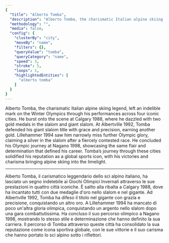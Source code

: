 ```yaml
---
{
  "title": "Alberto Tomba",
  "description": "Alberto Tomba, the charismatic Italian alpine skiing legend, left an indelible mark on the Winter Olympics through his performances across four iconic cities.",
  "methodology": "",
  "media": false,
  "config": {
    "clusterBy": "city",
    "moveBy": "name",
    "filters": {},
    "queryValue": "tomba",
    "queryCategory": "name",
    "speed": 3,
    "stroke": 5,
    "loops": 1,
    "highlightedEntities": [
      "alberto tomba"
    ]
  }
}
---
```


Alberto Tomba, the charismatic Italian alpine skiing legend, left an indelible mark on the Winter Olympics through his performances across four iconic cities. He burst onto the scene at Calgary 1988, where he dazzled with two gold medals in the slalom and giant slalom. At Albertville 1992, Tomba defended his giant slalom title with grace and precision, earning another gold. Lillehammer 1994 saw him narrowly miss further Olympic glory, claiming a silver in the slalom after a fiercely contested race. He concluded his Olympic journey at Nagano 1998, showcasing the same flair and determination that defined his career. Tomba’s journey through these cities solidified his reputation as a global sports icon, with his victories and charisma bringing alpine skiing into the limelight.

---

Alberto Tomba, il carismatico leggendario dello sci alpino italiano, ha lasciato un segno indelebile ai Giochi Olimpici Invernali attraverso le sue prestazioni in quattro città iconiche. È salito alla ribalta a Calgary 1988, dove ha incantato tutti con due medaglie d'oro nello slalom e nel gigante. Ad Albertville 1992, Tomba ha difeso il titolo nel gigante con grazia e precisione, conquistando un altro oro. A Lillehammer 1994 ha mancato di poco un'altra gloria olimpica, conquistando un argento nello slalom dopo una gara combattutissima. Ha concluso il suo percorso olimpico a Nagano 1998, mostrando lo stesso stile e determinazione che hanno definito la sua carriera. Il percorso di Tomba attraverso queste città ha consolidato la sua reputazione come icona sportiva globale, con le sue vittorie e il suo carisma che hanno portato lo sci alpino sotto i riflettori.
